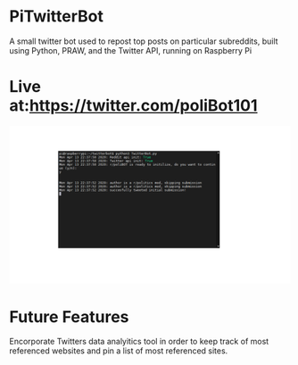 # PiTwitterBot

A small twitter bot used to repost top posts on particular subreddits, built using Python, PRAW, and the Twitter API, running on Raspberry Pi

# Live at:https://twitter.com/poliBot101

![Bot-Example](/images/BotExample2.png)

# Future Features
Encorporate Twitters data analyitics tool in order to keep track of most referenced websites and pin a list of most referenced sites.
